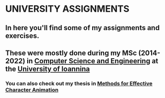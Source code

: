 # UNIVERSITY ASSIGNMENTS
## In here you'll find some of my assignments and exercises.
  These were mostly done during my MSc (2014-2022) in [Computer Science and Engineering](https://www.cse.uoi.gr/?lang=en)  at the [University of Ioannina](https://www.uoi.gr/en/)
  ---
### You can also check out my thesis in [Methods for Effective Character Animation](https://github.com/a-dimokas/MethodsForEfficientCharacterAnimation)
